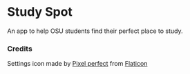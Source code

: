 # Study Spot
An app to help OSU students find their perfect place to study.


### Credits

Settings icon made by [Pixel perfect](https://www.flaticon.com/authors/pixel-perfect) from [Flaticon](https://www.flaticon.com) 